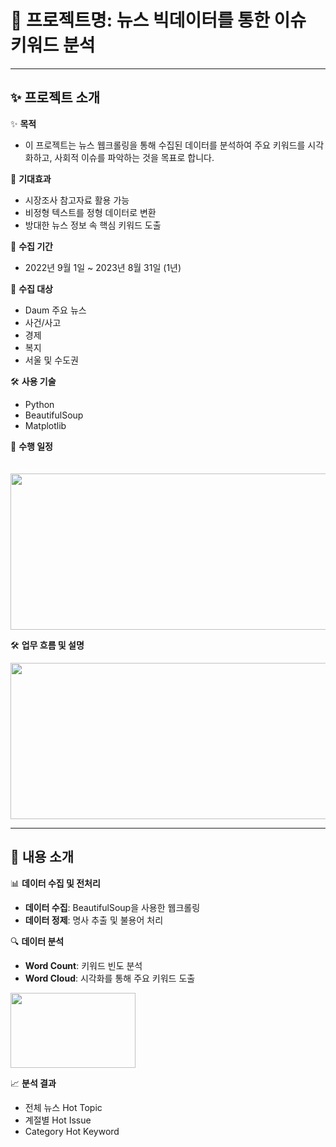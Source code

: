 # 📌 프로젝트명: 뉴스 빅데이터를 통한 이슈 키워드 분석

---

## ✨ 프로젝트 소개

 ✨ **목적**
- 이 프로젝트는 뉴스 웹크롤링을 통해 수집된 데이터를 분석하여 주요 키워드를 시각화하고, 사회적 이슈를 파악하는 것을 목표로 합니다.

 🌟 **기대효과**
- 시장조사 참고자료 활용 가능
- 비정형 텍스트를 정형 데이터로 변환
- 방대한 뉴스 정보 속 핵심 키워드 도출

 📅 **수집 기간**
 - 2022년 9월 1일 ~ 2023년 8월 31일 (1년)

 📰 **수집 대상**
- Daum 주요 뉴스
- 사건/사고
- 경제
- 복지
- 서울 및 수도권

 🛠️ **사용 기술**
- Python
- BeautifulSoup
- Matplotlib

 📅 **수행 일정**
 
 　 <img src="https://github.com/JEMinn/Web-crawling-Wordcloud/assets/160000163/e087e7ab-c364-4f81-90f1-37b95bdf4671" width="600" height="250"/>

 🛠️ **업무 흐름 및 설명**
 
<img src="https://github.com/JEMinn/Web-crawling-Wordcloud/assets/160000163/8293a087-a528-4954-b481-50b614f6dd86" width="600" height="250"/>

---

## 📖 내용 소개

 📊 **데이터 수집 및 전처리**
- **데이터 수집**: BeautifulSoup을 사용한 웹크롤링
- **데이터 정제**: 명사 추출 및 불용어 처리

 🔍 **데이터 분석**
- **Word Count**: 키워드 빈도 분석
- **Word Cloud**: 시각화를 통해 주요 키워드 도출
<img src="https://github.com/JEMinn/Web-crawling-Wordcloud/assets/160000163/d3cd4e7d-6966-4366-8053-93d8e7ee13f6" width="200" height="120"/>

 📈 **분석 결과**
- 전체 뉴스 Hot Topic
- 계절별 Hot Issue
- Category Hot Keyword


